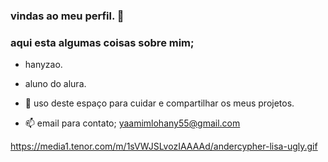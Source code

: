 ### vindas ao meu perfil. 👋

### aqui esta algumas coisas sobre mim;
- hanyzao.
- aluno do alura.

- 💬 uso deste espaço para cuidar e compartilhar os meus projetos.
- 📫 email para contato; yaamimlohany55@gmail.com
  
https://media1.tenor.com/m/1sVWJSLvozIAAAAd/andercypher-lisa-ugly.gif

